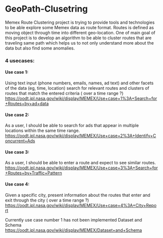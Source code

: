 # GeoPath-Clusetring
Memex Route Clustering project is trying to provide tools and technologies to be able explore some Memex data as route format. Routes is defined as moving object through time into different geo-location. One of main goal of this project is to develop an algorithm to be able to cluster routes that are traveling same path which helps us to not only understand more about the data but also find some anomalies.


### 4 usecases:

#### Use case 1:

Using text input (phone numbers, emails, names, ad text) and other facets of the data (eg, time, location) search for relevant routes and clusters of routes that match the entered criteria ( over a time range ?)
https://oodt.jpl.nasa.gov/wiki/display/MEMEX/Use+case+1%3A+Search+for+Routes+by+ad+data

#### Use case 2:

As a user, I should be able to search for ads that appear in multiple locations within the same time range.
https://oodt.jpl.nasa.gov/wiki/display/MEMEX/Use+case+2%3A+Identify+Concurrent+Ads

#### Use case 3:

As a user, I should be able to enter a route and expect to see similar routes.
https://oodt.jpl.nasa.gov/wiki/display/MEMEX/Use+case+3%3A+Search+for+Routes+by+Traffic+Pattern

#### Use case 4:

Given a specific city, present information about the routes that enter and exit through the city ( over a time range ?)
https://oodt.jpl.nasa.gov/wiki/display/MEMEX/Use+case+4%3A+City+Report


Currently use case number 1 has not been implemented
Dataset and Schema https://oodt.jpl.nasa.gov/wiki/display/MEMEX/Dataset+and+Schema
